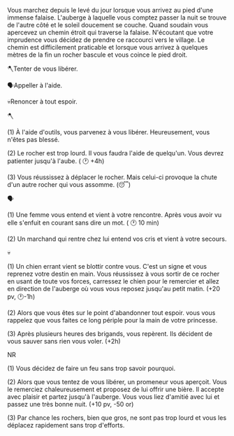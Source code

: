 Vous marchez depuis le levé du jour lorsque vous arrivez au pied d'une immense falaise. L'auberge à laquelle vous comptez passer la nuit se trouve de l'autre côté et le soleil doucement se couche. Quand soudain vous apercevez un chemin étroit qui traverse la falaise. N'écoutant que votre imprudence vous décidez de prendre ce raccourci vers le village. Le chemin est difficilement praticable et lorsque vous arrivez à quelques mètres de la fin un rocher bascule et vous coince le pied droit.

🪓Tenter de vous libérer.

🗣Appeller à l'aide.

💀Renoncer à tout espoir.


🪓

(1) À l'aide d'outils, vous parvenez à vous libérer. Heureusement, vous n'êtes pas blessé.

(2) Le rocher est trop lourd. Il vous faudra l'aide de quelqu'un. Vous devrez patienter jusqu'à l'aube. ( 🕐 +4h)

(3) Vous réussissez à déplacer le rocher. Mais celui-ci provoque la chute d'un autre rocher qui vous assomme. (😴)


🗣

(1) Une femme vous entend et vient à votre rencontre. Après vous avoir vu elle s'enfuit en courant sans dire un mot. ( 🕐 10 min)

(2) Un marchand qui rentre chez lui entend vos cris et vient à votre secours.


💀

(1) Un chien errant vient se blottir contre vous. C'est un signe et vous reprenez votre destin en main. Vous réussissez à vous sortir de ce rocher en usant de toute vos forces, carressez le chien pour le remercier et allez en direction de l'auberge où vous vous reposez jusqu'au petit matin. (+20 pv, 🕐-1h)

(2) Alors que vous êtes sur le point d'abandonner tout espoir. vous vous rappelez que vous faites ce long périple pour la main de votre princesse. 

(3) Après plusieurs heures des brigands, vous repèrent. Ils décident de vous sauver sans rien vous voler. (+2h)


NR

(1) Vous décidez de faire un feu sans trop savoir pourquoi.

(2) Alors que vous tentez de vous libérer, un promeneur vous aperçoit. Vous le remerciez chaleureusement et proposez de lui offrir une bière. Il accepte avec plaisir et partez jusqu'à l'auberge. Vous vous liez d'amitié avec lui et passez une très bonne nuit. (+10 pv, -50 or)

(3) Par chance les rochers, bien que gros, ne sont pas trop lourd et vous les déplacez rapidement sans trop d'efforts.
